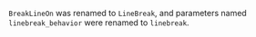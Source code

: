 `BreakLineOn` was renamed to `LineBreak`, and parameters named `linebreak_behavior` were renamed to `linebreak`.
